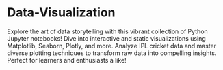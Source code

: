 # Data-Visualization
Explore the art of data storytelling with this vibrant collection of Python Jupyter notebooks! Dive into interactive and static visualizations using Matplotlib, Seaborn, Plotly, and more. Analyze IPL cricket data and master diverse plotting techniques to transform raw data into compelling insights. Perfect for learners and enthusiasts a like!
